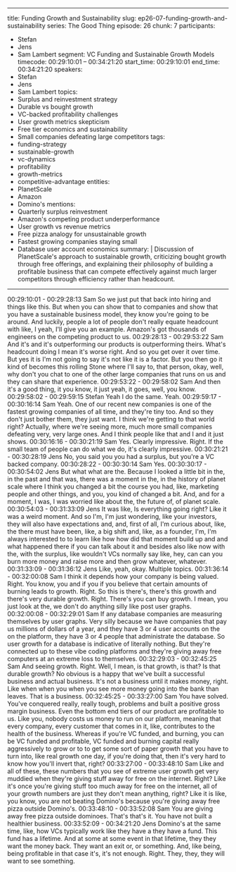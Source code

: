
---
title: Funding Growth and Sustainability
slug: ep26-07-funding-growth-and-sustainability
series: The Good Thing
episode: 26
chunk: 7
participants:
  - Stefan
  - Jens
  - Sam Lambert
segment: VC Funding and Sustainable Growth Models
timecode: 00:29:10:01 – 00:34:21:20
start_time: 00:29:10:01
end_time: 00:34:21:20
speakers:
  - Stefan
  - Jens
  - Sam Lambert
topics:
  - Surplus and reinvestment strategy
  - Durable vs bought growth
  - VC-backed profitability challenges
  - User growth metrics skepticism
  - Free tier economics and sustainability
  - Small companies defeating large competitors
tags:
  - funding-strategy
  - sustainable-growth
  - vc-dynamics
  - profitability
  - growth-metrics
  - competitive-advantage
entities:
  - PlanetScale
  - Amazon
  - Domino's
mentions:
  - Quarterly surplus reinvestment
  - Amazon's competing product underperformance
  - User growth vs revenue metrics
  - Free pizza analogy for unsustainable growth
  - Fastest growing companies staying small
  - Database user account economics
summary: |
  Discussion of PlanetScale's approach to sustainable growth, criticizing bought growth through free offerings, and explaining their philosophy of building a profitable business that can compete effectively against much larger competitors through efficiency rather than headcount.
---

00:29:10:01 - 00:29:28:13
Sam
So we just put that back into hiring and things like this. But when you can show that to
companies and show that you have a sustainable business model, they know you're going to be
around. And luckily, people a lot of people don't really equate headcount with like, I yeah, I'll give
you an example. Amazon's got thousands of engineers on the competing product to us.
00:29:28:13 - 00:29:53:22
Sam
And it's and it's outperforming our products is outperforming theirs. What's headcount doing I
mean it's worse right. And so you get over it over time. But yes it is I'm not going to say it's not
like it is a factor. But you then go it kind of becomes this rolling Stone where I'll say to, that
person, okay, well, why don't you chat to one of the other large companies that runs on us and
they can share that experience.
00:29:53:22 - 00:29:58:02
Sam
And then it's a good thing, it you know, it just yeah, it goes, well, you know.
00:29:58:02 - 00:29:59:15
Stefan
Yeah I do the same. Yeah.
00:29:59:17 - 00:30:16:14
Sam
Yeah. One of our recent new companies is one of the fastest growing companies of all time, and
they're tiny too. And so they don't just bother them, they just want. I think we're getting to that
world right? Actually, where we're seeing more, much more small companies defeating very,
very large ones. And I think people like that and I and it just shows.
00:30:16:16 - 00:30:21:19
Sam
Yes. Clearly impressive. Right. If the small team of people can do what we do, it's clearly
impressive.
00:30:21:21 - 00:30:28:19
Jens
No, you said you you had a surplus, but you're a VC backed company.
00:30:28:22 - 00:30:30:14
Sam
Yes.
00:30:30:17 - 00:30:54:02
Jens
But what what are the. Because I looked a little bit in the, in the past and that was, there was a
moment in the, in the history of planet scale where I think you changed a bit the course you had,
like, marketing people and other things, and you, you kind of changed a bit. And, and for a
moment, I was, I was worried like about the, the future of, of planet scale.
00:30:54:03 - 00:31:33:09
Jens
It was like, Is everything going right? Like it was a weird moment. And so I'm, I'm just wondering,
like your investors, they will also have expectations and, and, first of all, I'm curious about, like,
the there must have been, like, a big shift and, like, as a founder, I'm, I'm always interested to to
learn like how how did that moment build up and and what happened there if you can talk about
it and besides also like now with the, with the surplus, like wouldn't VCs normally say like, hey,
can can you burn more money and raise more and then grow whatever, whatever.
00:31:33:09 - 00:31:36:12
Jens
Like, yeah, okay. Multiple topics.
00:31:36:14 - 00:32:00:08
Sam
I think it depends how your company is being valued. Right. You know, you and if you if you
believe that certain amounts of burning leads to growth. Right. So this is there's, there's this
growth and there's very durable growth. Right. There's you can buy growth. I mean, you just
look at the, we don't do anything silly like post user graphs.
00:32:00:08 - 00:32:29:01
Sam
If any database companies are measuring themselves by user graphs. Very silly because we
have companies that pay us millions of dollars of a year, and they have 3 or 4 user accounts on
the on the platform, they have 3 or 4 people that administrate the database. So user growth for
a database is indicative of literally nothing. But they're connected up to these vibe coding
platforms and they're giving away free computers at an extreme loss to themselves.
00:32:29:03 - 00:32:45:25
Sam
And seeing growth. Right. Well, I mean, is that growth, is that? Is that durable growth? No
obvious is a happy that we've built a successful business and actual business. It's not a
business until it makes money, right. Like when when you when you see more money going into
the bank than leaves. That is a business.
00:32:45:25 - 00:33:27:00
Sam
You have solved. You've conquered really, really tough, problems and built a positive gross
margin business. Even the bottom end tiers of our product are profitable to us. Like you, nobody
costs us money to run on our platform, meaning that every company, every customer that
comes in it, like, contributes to the health of the business. Whereas if you're VC funded, and
burning, you can be VC funded and profitable, VC funded and burning capital really
aggressively to grow or to to get some sort of paper growth that you have to turn into, like real
growth one day, if you're doing that, then it's very hard to know how you'll invert that, right?
00:33:27:00 - 00:33:48:10
Sam
Like and all of these, these numbers that you see of extreme user growth get very muddied
when they're giving stuff away for free on the internet. Right? Like it's once you're giving stuff too
much away for free on the internet, all of your growth numbers are just they don't mean
anything, right? Like it is like, you know, you are not beating Domino's because you're giving
away free pizza outside Domino's.
00:33:48:10 - 00:33:52:08
Sam
You are giving away free pizza outside dominoes. That's that's it. You have not built a healthier
business.
00:33:52:09 - 00:34:21:20
Jens
Domino's at the same time, like, how VCs typically work like they have a they have a fund. This
fund has a lifetime. And at some at some event in that lifetime, they they want the money back.
They want an exit or, or something. And, like being, being profitable in that case it's, it's not
enough. Right. They, they, they will want to see something.